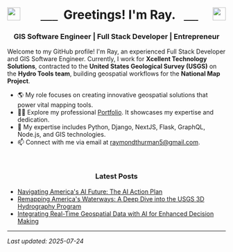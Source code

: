 <h1 align="center">
  <a href="https://twitter.com/raythurman2386" target="_blank">
    <img align="left" src="https://cdn.jsdelivr.net/npm/simple-icons@3.0.1/icons/twitter.svg" alt="raythurman2386" height="30" width="30" />
  </a>
  Greetings! I'm Ray.
  <a href="https://linkedin.com/in/raythurman2386" target="_blank">
    <img align="right" src="https://cdn.jsdelivr.net/npm/simple-icons@3.0.1/icons/linkedin.svg" alt="raythurman2386" height="30" width="30" />
  </a>
</h1>

<h3 align="center">GIS Software Engineer | Full Stack Developer | Entrepreneur</h3>

Welcome to my GitHub profile! I'm Ray, an experienced Full Stack Developer and GIS Software Engineer. Currently, I work for **Xcellent Technology Solutions**, contracted to the **United States Geological Survey (USGS)** on the **Hydro Tools team**, building geospatial workflows for the **National Map Project**.

- 🌎 My role focuses on creating innovative geospatial solutions that power vital mapping tools.
- 👨‍💻 Explore my professional [Portfolio](https://www.raythurman.dev). It showcases my expertise and dedication.
- 💬 My expertise includes Python, Django, NextJS, Flask, GraphQL, Node.js, and GIS technologies.
- 📫 Connect with me via email at raymondthurman5@gmail.com.

<br />

<h3 align="center">Latest Posts</h3>

- <a href="https://www.raythurman.dev/blog/navigating-america-s-ai-future-the-ai-action-plan" rel="noreferrer noopener">Navigating America's AI Future: The AI Action Plan</a>
- <a href="https://www.raythurman.dev/blog/remapping-waterways-a-deep-dive-into-the-usgs-3dhp" rel="noreferrer noopener">Remapping America's Waterways: A Deep Dive into the USGS 3D Hydrography Program</a>
- <a href="https://www.raythurman.dev/blog/integrating-real-time-geospatial-data-with-ai-for-enhanced-decision-making" rel="noreferrer noopener">Integrating Real-Time Geospatial Data with AI for Enhanced Decision Making</a>


---
*Last updated: 2025-07-24*